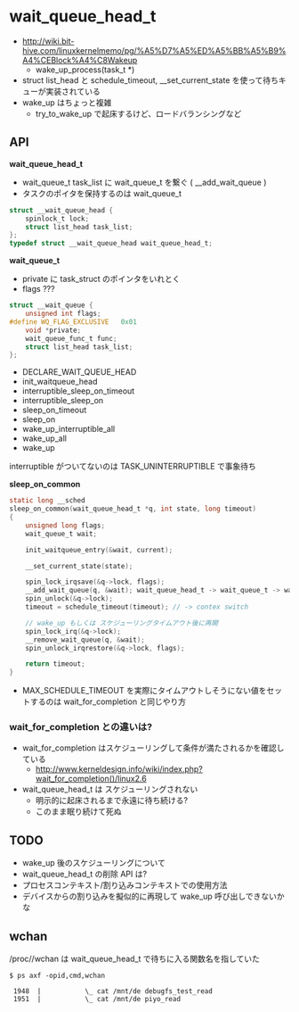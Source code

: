 # wait_queue_head_t

 * http://wiki.bit-hive.com/linuxkernelmemo/pg/%A5%D7%A5%ED%A5%BB%A5%B9%A4%CEBlock%A4%C8Wakeup
   * wake_up_process(task_t *)
 * struct list_head と schedule_timeout, __set_current_state を使って待ちキューが実装されている
 * wake_up はちょっと複雑
   * try_to_wake_up で起床するけど、ロードバランシングなど

## API

**wait_queue_head_t**

 * wait_queue_t task_list に wait_queue_t を繋ぐ ( __add_wait_queue )
 * タスクのポイタを保持するのは wait_queue_t

```c
struct __wait_queue_head {
	spinlock_t lock;
	struct list_head task_list;
};
typedef struct __wait_queue_head wait_queue_head_t;
```

**wait_queue_t**

 * private に task_struct のポインタをいれとく
 * flags ???

```c
struct __wait_queue {
	unsigned int flags;
#define WQ_FLAG_EXCLUSIVE	0x01
	void *private;
	wait_queue_func_t func;
	struct list_head task_list;
};
```

 * DECLARE_WAIT_QUEUE_HEAD
 * init_waitqueue_head
 * interruptible_sleep_on_timeout
 * interruptible_sleep_on
 * sleep_on_timeout
 * sleep_on
 * wake_up_interruptible_all
 * wake_up_all
 * wake_up

interruptible がついてないのは TASK_UNINTERRUPTIBLE で事象待ち

**sleep_on_common**

```c
static long __sched
sleep_on_common(wait_queue_head_t *q, int state, long timeout)
{
	unsigned long flags;
	wait_queue_t wait;

	init_waitqueue_entry(&wait, current);

	__set_current_state(state);

	spin_lock_irqsave(&q->lock, flags);
	__add_wait_queue(q, &wait); wait_queue_head_t -> wait_queue_t -> wait_queue_t ...
	spin_unlock(&q->lock);
	timeout = schedule_timeout(timeout); // -> contex switch

    // wake_up もしくは スケジューリングタイムアウト後に再開
	spin_lock_irq(&q->lock);
	__remove_wait_queue(q, &wait);
	spin_unlock_irqrestore(&q->lock, flags);

	return timeout;
}
```

 * MAX_SCHEDULE_TIMEOUT を実際にタイムアウトしそうにない値をセットするのは wait_for_completion と同じやり方

### wait_for_completion との違いは?

 * wait_for_completion はスケジューリングして条件が満たされるかを確認している
   * http://www.kerneldesign.info/wiki/index.php?wait_for_completion()/linux2.6
 * wait_queue_head_t は スケジューリングされない
   * 明示的に起床されるまで永遠に待ち続ける?
   * このまま眠り続けて死ぬ

## TODO

 * wake_up 後のスケジューリングについて
 * wait_queue_head_t の削除 API は?
 * プロセスコンテキスト/割り込みコンテキストでの使用方法
 * デバイスからの割り込みを擬似的に再現して wake_up 呼び出しできないかな

## wchan

/proc/<pid>/wchan は wait_queue_head_t で待ちに入る関数名を指していた

```
$ ps axf -opid,cmd,wchan

 1948  |           \_ cat /mnt/de debugfs_test_read
 1951  |           \_ cat /mnt/de piyo_read
```